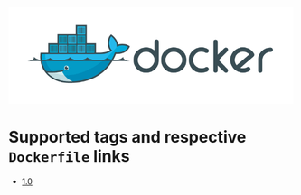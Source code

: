 ![Docker logo](https://github.com/docker/docker/blob/master/docs/static_files/docker-logo-compressed.png)

# Supported tags and respective `Dockerfile` links

- [1.0](https://github.com/marcosoliveirasoares94/Docker/blob/master/Dockerfiles/application-server-frontend/1.0/Dockerfile)
